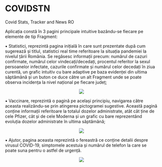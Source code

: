 # COVIDSTN
Covid Stats, Tracker and News RO

Aplicația constă în 3 pagini principale intuitive bazându-se fiecare pe elemente de tip Fragment:

▪ Statistici, reprezintă pagina inițială în care sunt prezentate după cum sugerează și titlul, 
statistici real time referitoare la situația pandemiei la nivelul țării România. Se regăsesc 
informații precum: numărul de cazuri confirmate, numărul celor vindecați/decedați, procentul 
referitor la sexul persoanelor infectate, cazurile confirmate și numărul celor decedați în ziua 
curentă, un grafic intuitiv cu bare adaptive pe baza evidenței din ultima săptămână și un buton 
ce duce către un alt Fragment unde se poate observa incidența la nivel național pe fiecare județ; 
<p align="center" width="100%">
    <img  src="https://i.ibb.co/6WyHXxW/image.png"> 
</p>

▪ Vaccinare, reprezintă o pagină pe același principiu, navigarea către aceasta realizându-se prin 
atingerea pictogramei sugestive. Această pagină conține informații referitoare la totalul 
dozelor administrate, atât cât ține de cele Pfizer, cât și de cele Moderna și un grafic cu bare 
reprezentând evoluția dozelor administrate în ultima săptămână; 
<p align="center" width="100%">
    <img  src="https://i.ibb.co/nmpStHZ/image.png"> 
</p>

▪ Ajutor, pagina aceasta reprezintă o fereastră ce conține detalii despre virusul COVID-19, 
simptomele acestuia și numărul de telefon la care se poate suna pentru o astfel de urgență. 
<p align="center" width="100%">
    <img  src="https://i.ibb.co/sR8KGqH/image.png"> 
</p>
